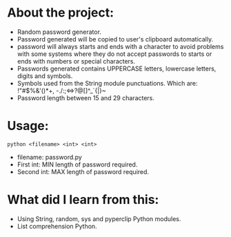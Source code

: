 # About the project:

 - Random password generator.
 - Password generated will be copied to user's clipboard automatically.
 - password will always starts and ends with a character to avoid problems with some systems where they do not accept passwords to starts or ends with numbers or special characters.
 - Passwords generated contains UPPERCASE letters, lowercase letters, digits and symbols.
 - Symbols used from the String module punctuations. Which are: !"#$%&'()*+, -./:;<=>?@[\]^_`{|}~
 - Password length between 15 and 29 characters.

# Usage:
`python <filename> <int> <int>`
 - filename: password.py
 - First int: MIN length of password required.
 - Second int: MAX length of password required.

# What did I learn from this:

 - Using String, random, sys and pyperclip Python modules.
 - List comprehension Python.


